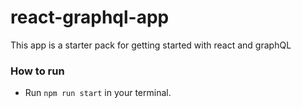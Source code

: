 # react-graphql-app
This app is a starter pack for getting started with react and graphQL

### How to run
- Run `npm run start` in your terminal.
